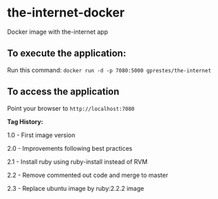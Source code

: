 # the-internet-docker
Docker image with the-internet app

## To execute the application:
Run this command: `docker run -d -p 7080:5000 gprestes/the-internet`

## To access the application
Point your browser to `http://localhost:7080`

**Tag History:**

1.0 - First image version

2.0 - Improvements following best practices

2.1 - Install ruby using ruby-install instead of RVM

2.2 - Remove commented out code and merge to master

2.3 - Replace ubuntu image by ruby:2.2.2 image
